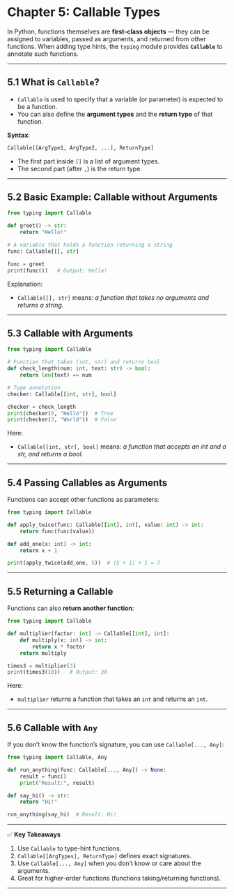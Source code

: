 # Chapter 5: Callable Types

In Python, functions themselves are **first-class objects** — they can be assigned to variables, passed as arguments, and returned from other functions.
When adding type hints, the `typing` module provides **`Callable`** to annotate such functions.

---

## 5.1 What is `Callable`?

* `Callable` is used to specify that a variable (or parameter) is expected to be a function.
* You can also define the **argument types** and the **return type** of that function.

**Syntax**:

```python
Callable[[ArgType1, ArgType2, ...], ReturnType]
```

* The first part inside `[]` is a list of argument types.
* The second part (after `,`) is the return type.

---

## 5.2 Basic Example: Callable without Arguments

```python
from typing import Callable

def greet() -> str:
    return "Hello!"

# A variable that holds a function returning a string
func: Callable[[], str]

func = greet
print(func())   # Output: Hello!
```

Explanation:

* `Callable[[], str]` means: *a function that takes no arguments and returns a string.*

---

## 5.3 Callable with Arguments

```python
from typing import Callable

# Function that takes (int, str) and returns bool
def check_length(num: int, text: str) -> bool:
    return len(text) == num

# Type annotation
checker: Callable[[int, str], bool]

checker = check_length
print(checker(5, "Hello"))  # True
print(checker(3, "World"))  # False
```

Here:

* `Callable[[int, str], bool]` means: *a function that accepts an int and a str, and returns a bool.*

---

## 5.4 Passing Callables as Arguments

Functions can accept other functions as parameters:

```python
from typing import Callable

def apply_twice(func: Callable[[int], int], value: int) -> int:
    return func(func(value))

def add_one(x: int) -> int:
    return x + 1

print(apply_twice(add_one, 5))  # (5 + 1) + 1 = 7
```

---

## 5.5 Returning a Callable

Functions can also **return another function**:

```python
from typing import Callable

def multiplier(factor: int) -> Callable[[int], int]:
    def multiply(x: int) -> int:
        return x * factor
    return multiply

times3 = multiplier(3)
print(times3(10))   # Output: 30
```

Here:

* `multiplier` returns a function that takes an `int` and returns an `int`.

---

## 5.6 Callable with `Any`

If you don’t know the function’s signature, you can use `Callable[..., Any]`:

```python
from typing import Callable, Any

def run_anything(func: Callable[..., Any]) -> None:
    result = func()
    print("Result:", result)

def say_hi() -> str:
    return "Hi!"

run_anything(say_hi)  # Result: Hi!
```

---

✅ **Key Takeaways**

1. Use `Callable` to type-hint functions.
2. `Callable[[ArgTypes], ReturnType]` defines exact signatures.
3. Use `Callable[..., Any]` when you don’t know or care about the arguments.
4. Great for higher-order functions (functions taking/returning functions).

---

